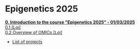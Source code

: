 # Epigenetics 2025
[**0. Introduction to the course "Epigenetics 2025" - 01/03/2025**](https://github.com/luuloi/OMICs_2025/blob/main/Lecture_0/) \
 [0.1  [Loi]](https://github.com/luuloi/OMICs_2025/blob/main/Lecture_0/Introduction_to_DNA-seq.pdf) \
 [0.2 Overview of OMICs [Loi]]()
 - [List of projects]()
